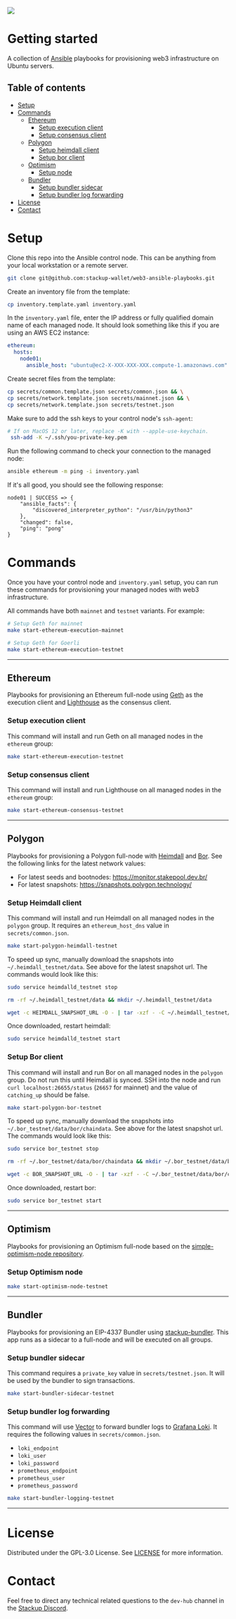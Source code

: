 ![](https://i.imgur.com/dme3YSU.png)

# Getting started

A collection of [Ansible](https://docs.ansible.com/ansible/latest/getting_started/) playbooks for provisioning web3 infrastructure on Ubuntu servers.

## Table of contents

- [Setup](#setup)
- [Commands](#commands)
  - [Ethereum](#ethereum)
    - [Setup execution client](#setup-execution-client)
    - [Setup consensus client](#setup-consensus-client)
  - [Polygon](#polygon)
    - [Setup heimdall client](#setup-heimdall-client)
    - [Setup bor client](#setup-bor-client)
  - [Optimism](#optimism)
    - [Setup node](#setup-optimism-node)
  - [Bundler](#bundler)
    - [Setup bundler sidecar](#setup-bundler-sidecar)
    - [Setup bundler log forwarding](#setup-bundler-log-forwarding)
- [License](#license)
- [Contact](#contact)

# Setup

Clone this repo into the Ansible control node. This can be anything from your local workstation or a remote server.

```bash
git clone git@github.com:stackup-wallet/web3-ansible-playbooks.git
```

Create an inventory file from the template:

```bash
cp inventory.template.yaml inventory.yaml
```

In the `inventory.yaml` file, enter the IP address or fully qualified domain name of each managed node. It should look something like this if you are using an AWS EC2 instance:

```yaml
ethereum:
  hosts:
    node01:
      ansible_host: "ubuntu@ec2-X-XXX-XXX-XXX.compute-1.amazonaws.com"
```

Create secret files from the template:

```bash
cp secrets/common.template.json secrets/common.json && \
cp secrets/network.template.json secrets/mainnet.json && \
cp secrets/network.template.json secrets/testnet.json
```

Make sure to add the ssh keys to your control node's `ssh-agent`:

```bash
# If on MacOS 12 or later, replace -K with --apple-use-keychain.
 ssh-add -K ~/.ssh/you-private-key.pem
```

Run the following command to check your connection to the managed node:

```bash
ansible ethereum -m ping -i inventory.yaml
```

If it's all good, you should see the following response:

```
node01 | SUCCESS => {
    "ansible_facts": {
        "discovered_interpreter_python": "/usr/bin/python3"
    },
    "changed": false,
    "ping": "pong"
}
```

# Commands

Once you have your control node and `inventory.yaml` setup, you can run these commands for provisioning your managed nodes with web3 infrastructure.

All commands have both `mainnet` and `testnet` variants. For example:

```bash
# Setup Geth for mainnet
make start-ethereum-execution-mainnet

# Setup Geth for Goerli
make start-ethereum-execution-testnet
```

---

## Ethereum

Playbooks for provisioning an Ethereum full-node using [Geth](https://geth.ethereum.org/) as the execution client and [Lighthouse](https://lighthouse.sigmaprime.io/) as the consensus client.

### Setup execution client

This command will install and run Geth on all managed nodes in the `ethereum` group:

```bash
make start-ethereum-execution-testnet
```

### Setup consensus client

This command will install and run Lighthouse on all managed nodes in the `ethereum` group:

```bash
make start-ethereum-consensus-testnet
```

---

## Polygon

Playbooks for provisioning a Polygon full-node with [Heimdall](https://github.com/maticnetwork/heimdall) and [Bor](https://github.com/maticnetwork/bor). See the following links for the latest network values:

- For latest seeds and bootnodes: https://monitor.stakepool.dev.br/
- For latest snapshots: https://snapshots.polygon.technology/

### Setup Heimdall client

This command will install and run Heimdall on all managed nodes in the `polygon` group. It requires an `ethereum_host_dns` value in `secrets/common.json`.

```bash
make start-polygon-heimdall-testnet
```

To speed up sync, manually download the snapshots into `~/.heimdall_testnet/data`. See above for the latest snapshot url. The commands would look like this:

```bash
sudo service heimdalld_testnet stop

rm -rf ~/.heimdall_testnet/data && mkdir ~/.heimdall_testnet/data

wget -c HEIMDALL_SNAPSHOT_URL -O - | tar -xzf - -C ~/.heimdall_testnet/data
```

Once downloaded, restart heimdall:

```bash
sudo service heimdalld_testnet start
```

### Setup Bor client

This command will install and run Bor on all managed nodes in the `polygon` group. Do not run this until Heimdall is synced. SSH into the node and run `curl localhost:26655/status` (`26657` for mainnet) and the value of `catching_up` should be false.

```bash
make start-polygon-bor-testnet
```

To speed up sync, manually download the snapshots into `~/.bor_testnet/data/bor/chaindata`. See above for the latest snapshot url. The commands would look like this:

```bash
sudo service bor_testnet stop

rm -rf ~/.bor_testnet/data/bor/chaindata && mkdir ~/.bor_testnet/data/bor/chaindata

wget -c BOR_SNAPSHOT_URL -O - | tar -xzf - -C ~/.bor_testnet/data/bor/chaindata
```

Once downloaded, restart bor:

```bash
sudo service bor_testnet start
```

---

## Optimism

Playbooks for provisioning an Optimism full-node based on the [simple-optimism-node repository](https://github.com/smartcontracts/simple-optimism-node).

### Setup Optimism node

```bash
make start-optimism-node-testnet
```

---

## Bundler

Playbooks for provisioning an EIP-4337 Bundler using [stackup-bundler](https://github.com/stackup-wallet/stackup-bundler). This app runs as a sidecar to a full-node and will be executed on all groups.

### Setup bundler sidecar

This command requires a `private_key` value in `secrets/testnet.json`. It will be used by the bundler to sign transactions.

```bash
make start-bundler-sidecar-testnet
```

### Setup bundler log forwarding

This command will use [Vector](https://vector.dev/) to forward bundler logs to [Grafana Loki](https://grafana.com/oss/loki/). It requires the following values in `secrets/common.json`.

- `loki_endpoint`
- `loki_user`
- `loki_password`
- `prometheus_endpoint`
- `prometheus_user`
- `prometheus_password`

```bash
make start-bundler-logging-testnet
```

---

# License

Distributed under the GPL-3.0 License. See [LICENSE](./LICENSE) for more information.

# Contact

Feel free to direct any technical related questions to the `dev-hub` channel in the [Stackup Discord](https://discord.gg/VTjJGvMNyW).
